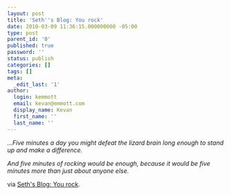 ```yaml
---
layout: post
title: 'Seth''s Blog: You rock'
date: 2010-03-09 11:36:15.000000000 -05:00
type: post
parent_id: '0'
published: true
password: ''
status: publish
categories: []
tags: []
meta:
  _edit_last: '1'
author:
  login: kemmott
  email: kevan@emmott.com
  display_name: Kevan
  first_name: ''
  last_name: ''
---
```

<p><em>...Five minutes a day you might defeat the lizard brain long enough to stand up and make a difference.</em></p>
<p><em>And five minutes of rocking would be enough, because it would be five minutes more than just about anyone else.</em></p>
<p>via <a href="http://sethgodin.typepad.com/seths_blog/2010/03/you-rock.html">Seth's Blog: You rock</a>.</p>
